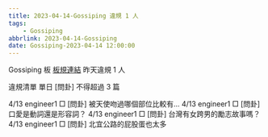 ```yaml
---
title: 2023-04-14-Gossiping 違規 1 人
tags:
    - Gossiping
abbrlink: 2023-04-14-Gossiping
date: Gossiping-2023-04-14 12:00:00
---
```

Gossiping 板 [板規連結](https://www.ptt.cc/bbs/Gossiping/M.1637425085.A.07D.html)
昨天違規 1 人
<!-- more -->

違規清單
單日 [問卦] 不得超過 3 篇

4/13 engineer1 □ [問卦] 被天使吻過哪個部位比較有…
4/13 engineer1 □ [問卦] 口愛是動詞還是形容詞？
4/13 engineer1 □ [問卦] 台灣有女跨男的勵志故事嗎？
4/13 engineer1 □ [問卦] 北宜公路的屁股蛋也太多